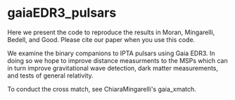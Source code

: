 # gaiaEDR3_pulsars

Here we present the code to reproduce the results in Moran, Mingarelli, Bedell, and Good. Please cite our paper when you use this code. 

We examine the binary companions to IPTA pulsars using Gaia EDR3. In doing so we hope to improve distance measurments to the MSPs which can in turn improve gravitational wave detection, dark matter measurements, and tests of general relativity. 

To conduct the cross match, see ChiaraMingarelli's gaia_xmatch. 
